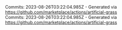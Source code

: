 Commits: 2023-08-26T03:22:04.985Z - Generated via https://github.com/marketplace/actions/artificial-grass
<br>
Commits: 2023-08-26T03:22:04.985Z - Generated via https://github.com/marketplace/actions/artificial-grass
<br>
